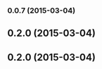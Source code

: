 <a name="0.0.7"></a>
### 0.0.7 (2015-03-04)


<a name="0.2.0"></a>
## 0.2.0 (2015-03-04)


<a name="0.2.0"></a>
## 0.2.0 (2015-03-04)

